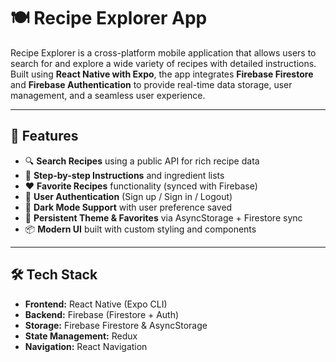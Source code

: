 # 🍽️ Recipe Explorer App

Recipe Explorer is a cross-platform mobile application that allows users to search for and explore a wide variety of recipes with detailed instructions. Built using **React Native with Expo**, the app integrates **Firebase Firestore** and **Firebase Authentication** to provide real-time data storage, user management, and a seamless user experience.

---

## 🚀 Features

- 🔍 **Search Recipes** using a public API for rich recipe data
- 📝 **Step-by-step Instructions** and ingredient lists
- ❤️ **Favorite Recipes** functionality (synced with Firebase)
- 👤 **User Authentication** (Sign up / Sign in / Logout)
- 🌙 **Dark Mode Support** with user preference saved
- 🔄 **Persistent Theme & Favorites** via AsyncStorage + Firestore sync
- 📦 **Modern UI** built with custom styling and components

---

## 🛠️ Tech Stack

- **Frontend:** React Native (Expo CLI)
- **Backend:** Firebase (Firestore + Auth)
- **Storage:** Firebase Firestore & AsyncStorage
- **State Management:** Redux
- **Navigation:** React Navigation



